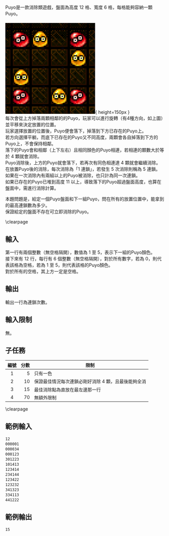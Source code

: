 #

Puyo是一款消除類遊戲，盤面為高度 12 格、寬度 6 格，每格能夠容納一顆Puyo。  
　　　　　　　　　　　　　　　　![](image01.png){ height=150px }  
每次會從上方掉落兩顆相鄰的的Puyo，玩家可以進行旋轉（有4種方向，如上圖）並平移來決定放置的位置。  
玩家選擇放置的位置後，Puyo便會落下，掉落到下方已存在的Puyo上。  
若方向選擇平躺，而底下已存在的Puyo又不同高度，兩顆會各自掉落到下方的Puyo上，不會保持相鄰。  
落下的Puyo會和相鄰（上下左右）且相同顏色的Puyo相連，若相連的顆數大於等於 4 顆就會消除。  
Puyo消除後，上方的Puyo就會落下，若再次有同色相連達 4 顆就會繼續消除。  
在放置Puyo後的消除，每次消除為「1 連鎖」，若發生 5 次消除則稱為 5 連鎖。  
如果在一次消除內有兩組以上的Puyo被消除，也只計為同一次連鎖。  
如果已存在的Puyo已堆到高度 11 以上，導致落下的Puyo超過盤面高度，也算在盤面中，需進行消除計算。

本題問題是，給定一個Puyo盤面和下一組Puyo，問在所有的放置位置中，能拿到的最高連鎖數為多少。  
保證給定的盤面不存在可立即消除的Puyo。  

\clearpage

## 輸入
第一行有兩個整數（無空格隔開），數值為 1 至 5，表示下一組的Puyo顏色。  
接下來有 12 行，每行有 6 個整數（無空格隔開），對於所有數字，若為 0，則代表該格為空格，若為 1 至 5，則代表該格的Puyo顏色。  
對於所有的空格，其上方一定是空格。  

## 輸出
輸出一行為連鎖次數。  

## 輸入限制
無。  

## 子任務
| 編號 | 分數 |    限制    |
| :---: | ---: | ---------- |
|  1  | 5 | 只有一色 |
|  2  | 10 | 保證最佳情況每次連鎖必剛好消除 4 顆，且最後能夠全消 |
|  3  | 15 | 最佳消除點為直放在最左邊那一行 |
|  4  | 70 | 無額外限制 |

\clearpage

## 範例輸入
```
12
000001
000034
000123
301223
101413
123414
234144
123422
123232
341323
334113
441222
```

## 範例輸出
```
15
```
